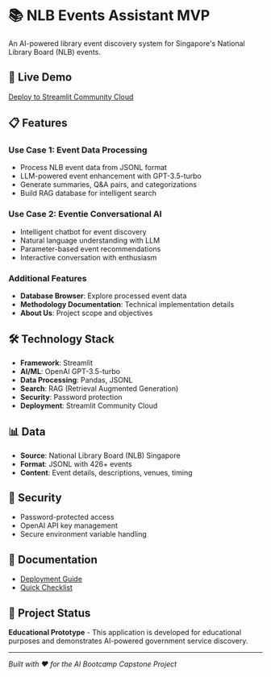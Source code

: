 # 📚 NLB Events Assistant MVP

An AI-powered library event discovery system for Singapore's National Library Board (NLB) events.

## 🚀 Live Demo

[Deploy to Streamlit Community Cloud](https://share.streamlit.io)

## 📋 Features

### Use Case 1: Event Data Processing
- Process NLB event data from JSONL format
- LLM-powered event enhancement with GPT-3.5-turbo
- Generate summaries, Q&A pairs, and categorizations
- Build RAG database for intelligent search

### Use Case 2: Eventie Conversational AI
- Intelligent chatbot for event discovery
- Natural language understanding with LLM
- Parameter-based event recommendations
- Interactive conversation with enthusiasm

### Additional Features
- **Database Browser**: Explore processed event data
- **Methodology Documentation**: Technical implementation details
- **About Us**: Project scope and objectives

## 🛠️ Technology Stack

- **Framework**: Streamlit
- **AI/ML**: OpenAI GPT-3.5-turbo
- **Data Processing**: Pandas, JSONL
- **Search**: RAG (Retrieval Augmented Generation)
- **Security**: Password protection
- **Deployment**: Streamlit Community Cloud

## 📊 Data

- **Source**: National Library Board (NLB) Singapore
- **Format**: JSONL with 426+ events
- **Content**: Event details, descriptions, venues, timing

## 🔐 Security

- Password-protected access
- OpenAI API key management
- Secure environment variable handling

## 📖 Documentation

- [Deployment Guide](DEPLOYMENT_GUIDE.md)
- [Quick Checklist](DEPLOYMENT_CHECKLIST.md)

## 🎯 Project Status

**Educational Prototype** - This application is developed for educational purposes and demonstrates AI-powered government service discovery.

---

*Built with ❤️ for the AI Bootcamp Capstone Project*

